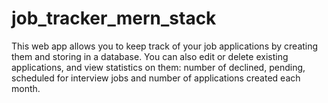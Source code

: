 # job_tracker_mern_stack

This web app allows you to keep track of your job applications by creating them and storing in a database. You can also edit or delete existing applications, and view statistics on them: number of declined, pending, scheduled for 
interview jobs and number of applications created each month.
